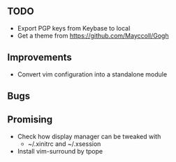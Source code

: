 ## TODO
- Export PGP keys from Keybase to local
- Get a theme from https://github.com/Mayccoll/Gogh

## Improvements
- Convert vim configuration into a standalone module

## Bugs

## Promising
- Check how display manager can be tweaked with
    * ~/.xinitrc and ~/.xsession
- Install vim-surround by tpope
